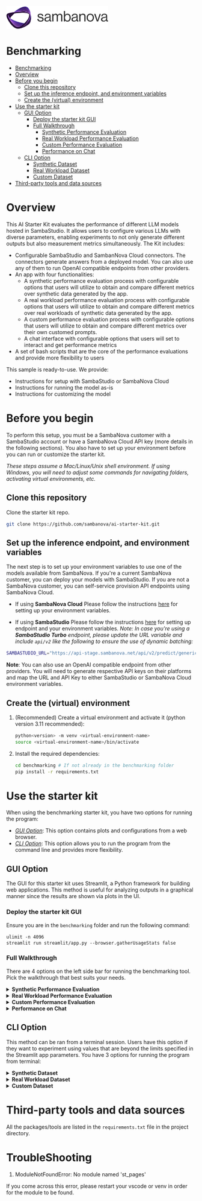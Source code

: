 
<a href="https://sambanova.ai/">
<picture>
 <source media="(prefers-color-scheme: dark)" srcset="../images/SambaNova-light-logo-1.png" height="60">
  <img alt="SambaNova logo" src="../images/SambaNova-dark-logo-1.png" height="60">
</picture>
</a>

Benchmarking
======================

<!-- TOC -->

- [Benchmarking](#benchmarking)
- [Overview](#overview)
- [Before you begin](#before-you-begin)
  - [Clone this repository](#clone-this-repository)
  - [Set up the inference endpoint, and environment variables](#set-up-the-inference-endpoint-and-environment-variables)
  - [Create the (virtual) environment](#create-the-virtual-environment)
- [Use the starter kit](#use-the-starter-kit)
  - [GUI Option](#gui-option)
    - [Deploy the starter kit GUI](#deploy-the-starter-kit-gui)
    - [Full Walkthrough](#full-walkthrough)
      - [Synthetic Performance Evaluation](#synthetic-performance-evaluation)
      - [Real Workload Performance Evaluation](#real-workload-performance-evaluation)
      - [Custom Performance Evaluation](#custom-performance-evaluation)
      - [Performance on Chat](#performance-on-chat)
  - [CLI Option](#cli-option)
    - [Synthetic Dataset](#synthetic-dataset)
    - [Real Workload Dataset](#real-workload-dataset)
    - [Custom Dataset](#custom-dataset)
- [Third-party tools and data sources](#third-party-tools-and-data-sources)

<!-- /TOC -->

# Overview

This AI Starter Kit evaluates the performance of different LLM models hosted in SambaStudio. It allows users to configure various LLMs with diverse parameters, enabling experiments to not only generate different outputs but also measurement metrics simultaneously. The Kit includes:
- Configurable SambaStudio and SambanNova Cloud connectors. The connectors generate answers from a deployed model. You can also use any of them to run OpenAI compatible endpoints from other providers.
- An app with four functionalities:
    - A synthetic performance evaluation process with configurable options that users will utilize to obtain and compare different metrics over synthetic data generated by the app.
    - A real workload performance evaluation process with configurable options that users will utilize to obtain and compare different metrics over real workloads of synthetic data generated by the app.
    - A custom performance evaluation process with configurable options that users will utilize to obtain and compare different metrics over their own customed prompts. 
    - A chat interface with configurable options that users will set to interact and get performance metrics
- A set of bash scripts that are the core of the performance evaluations and provide more flexibility to users

This sample is ready-to-use. We provide:
- Instructions for setup with SambaStudio or SambaNova Cloud
- Instructions for running the model as-is
- Instructions for customizing the model
   
# Before you begin

To perform this setup, you must be a SambaNova customer with a SambaStudio account or have a SambaNova Cloud API key (more details in the following sections). You also have to set up your environment before you can run or customize the starter kit. 

_These steps assume a Mac/Linux/Unix shell environment. If using Windows, you will need to adjust some commands for navigating folders, activating virtual environments, etc._

## Clone this repository

Clone the starter kit repo.
```bash
git clone https://github.com/sambanova/ai-starter-kit.git
```

## Set up the inference endpoint, and environment variables

The next step is to set up your environment variables to use one of the models available from SambaNova. If you're a current SambaNova customer, you can deploy your models with SambaStudio. If you are not a SambaNova customer, you can self-service provision API endpoints using SambaNova Cloud.

- If using **SambaNova Cloud** Please follow the instructions [here](../README.md#use-sambanova-cloud-option-1) for setting up your environment variables.

- If using **SambaStudio** Please follow the instructions [here](../README.md#use-sambastudio-option-2) for setting up endpoint and your environment variables. 
_Note: In case you're using a **SambaStudio Turbo** endpoint, please update the URL variable and include `api/v2` like the following to ensure the use of dynamic batching:_
``` bash
SAMBASTUDIO_URL="https://api-stage.sambanova.net/api/v2/predict/generic/12345678-9abc-def0-1234-56789abcdef0/456789ab-cdef-0123-4567-89abcdef0123"
```

**Note**: You can also use an OpenAI compatible endpoint from other providers. You will need to generate respective API keys on their platforms and map the URL and API Key to either SambaStudio or SambaNova Cloud environment variables.

## Create the (virtual) environment
1. (Recommended) Create a virtual environment and activate it (python version 3.11 recommended): 
    ```bash
    python<version> -m venv <virtual-environment-name>
    source <virtual-environment-name>/bin/activate
    ```

2. Install the required dependencies:
    ```bash
    cd benchmarking # If not already in the benchmarking folder
    pip install -r requirements.txt
    ```

# Use the starter kit

When using the benchmarking starter kit, you have two options for running the program:

- [*GUI Option*](#gui-option): This option contains plots and configurations from a web browser.
- [*CLI Option*](#cli-option): This option allows you to run the program from the command line and provides more flexibility.


## GUI Option

The GUI for this starter kit uses Streamlit, a Python framework for building web applications. This method is useful for analyzing outputs in a graphical manner since the results are shown via plots in the UI.

### Deploy the starter kit GUI

Ensure you are in the `benchmarking` folder and run the following command:

```shell
ulimit -n 4096
streamlit run streamlit/app.py --browser.gatherUsageStats false 
```

### Full Walkthrough

There are 4 options on the left side bar for running the benchmarking tool. Pick the walkthrough that best suits your needs.

<details id="synthetic-performance-evaluation">
<summary><strong>Synthetic Performance Evaluation</strong></summary>

This option allows you to evaluate the performance of the selected LLM on synthetic data generated by this benchmarking tool.

![Synthetic Performance Evaluation](./imgs/synthetic_performance_eval.png)

1. Enter a model name and choose the right API type

     _Note: Currently we have specific prompting support for Llama2, Llama3, Llama3.1, Llama3.2, Llama3.3, Mistral, Deepseek, Qwen, QwQ, Solar, and Eeve. Other instruction models can work, but number of tokens may not be close to the ones specified._

  - If the model specified is a bundle, specify the desired expert in the Model Name text box with the prefix `Bundle`. 
    - For example, the Samba-1 Turbo Llama-3-8B expert in studio is titled `Meta-Llama-3-8B-Instruct` so the model name would be `Bundle/Meta-Llama-3-8B-Instruct`.
  - If the model comes from a SambaStudio endpoint using its OpenAI compatible URL or a standalone model, enter the full model name shown on the model card. E.g. `Meta-Llama-3.1-70B-Instruct`.
  - If the model is a SambaNova Cloud one, then use one of the models displayed in the website. Then, choose `SambaNova Cloud` in the API type dropdown option. E.g. `DeepSeek-R1`.

2. If the model selected is **multimodal**, then select the pre-set image size to include in the benchmarking requests. There are three categories: Small (500x500px), Medium (1000x1000px) and Large (2000x2000px). Otherwise, if model is not multimodal, then leave the value to N/A. 

    **Warning!** Multimodal models may activate their guardrails when running benchmarks. Changing the input or output number of tokens may help to solve the issue.

3. Set the configuration parameters

- **Number of input tokens**: The number of input tokens in the generated prompt. *Default*: 1000.
- **Number of output tokens**: The number of output tokens the LLM can generate. *Default*: 1000.
- **Number of total requests**: Number of requests sent. *Default*: 10. *Note*: the program can timeout before all requests are sent. Configure the **Timeout** parameter accordingly.
- **Number of concurrent requests**: The number of concurrent requests. *Default*: 1. For testing [batching-enabled models](https://docs.sambanova.ai/sambastudio/latest/dynamic-batching.html), this value should be greater than the largest batch_size one needs to test. The typical batch sizes that are supported are 1,4,8 and 16.
- **Timeout**: Number of seconds before program times out. *Default*: 600 seconds

4. Run the performance evaluation

- Click the `Run!` button. This will start the program and a progress bar will be shown in the UI.
- Depending on the parameter configurations, it should take between 1 min and 10 min. 
- If needed, you can stop the process at any time by clicking the `Stop` button. **Warning** Stopping a run with multiple concurrent requests and a high number of input/output tokens may leave some requests still running on the API. To allow the API to recover, it's recommended to wait one to two minutes before starting a new run.
- Once the process is complete, you can download the output files to analyze performance metrics per request or review summary statistics.

5. Analyze results

    _Note: Not all model endpoints currently support the calculation of server-side statistics. Depending on your choice of endpoint, you may see either client and server information, or you may see just the client-side information._

    **Plots**

    The plots compare (if available) the following:

    - **Server metrics**: These are performance metrics from the Server API. 
    - **Client metrics**: These are performance metrics computed on the client side / local machine.
    
    Additionally, if the endpoint supports dynamic batching, the plots will show per-batch metrics.

    The results are composed of five plots:

    - ```Distribution of TTFT by batch size```: This bar plot shows the median Time to First Token (TTFT) in a bold colored horizontal line, and a rectangular area representing the range between the 5th and 95th percentile. One should see higher values and higher variance in the client-side metrics compared to the server-side metrics. This difference is mainly due to the request waiting in the queue to be served (for concurrent requests), which is not included in server-side metrics. 

    - ```Distribution of end-to-end latency by batch size```: This bar plot shows the median end-to-end latency in a bold colored horizontal line, and a rectangular area representing the range between the 5th and 95th percentile. One should see higher values and higher variance in the client-side metrics compared to the server-side metrics. This difference is also mainly due to the request waiting in the queue to be served (for concurrent requests), which is not included in server-side metrics. 

    - ```Distribution of output throughput by batch size``` plot: This bar plot shows the median number of **output** tokens per second per request in a bold colored horizontal line, and a rectangular area representing the range between the 5th and 95th percentile. One should see good agreement between the client and server-side metrics. For endpoints that support dynamic batching, one should see a decreasing trend in metrics as the batch size increases.

    - ```Total output throughput per batch size```: This bar plot shows the median total tokens generated per second per batch in a bold colored horizontal line, and a rectangular area representing the range between the 5th and 95th percentile. One should see good agreement between the client and server-side metrics. This metric will calculate the same values as the previous metric for batch size = 1. However, for batch size > 1, it is estimated as the average of ```Output throughput by batch size * Batch size``` for each batch, to account for more generated tokens due to concurrent requests being served in batch mode.

    - ```LLM requests across time```: This gantt plot shows the duration of the TTFT and end-to-end latency per request in a timeline. One should expect latencies considerably greater than TTFTs, and multiple bars starting at the same time as number of concurrent requests specified. In addition, if the endpoint allows dynamic batching, one could see grouped bars according to the batch sizes supported.

6. Synthetic Performance common examples
    1. Dynamic batching speed  

        Parameters:
        - Model name: Bundle/Meta-Llama-3.1-70B-Instruct
        - API type: SambaStudio
        - Number of input tokens: 250
        - Number of output tokens: 250
        - Number of total requests: 80
        - Number of concurrent requests: 20
        - Timeout: 600
          
        Results:

        ![dynamic_batching_speed-ttft](./imgs/dynamic_batching_speed-ttft.png)
        ![dynamic_batching_speed-latency](./imgs/dynamic_batching_speed-latency.png)
        ![dynamic_batching_speed-output_throughput](./imgs/dynamic_batching_speed-output_throughput.png)
        ![dynamic_batching_speed-total_output_throughput](./imgs/dynamic_batching_speed-total_output_throughput.png)
        ![dynamic_batching_speed-gantt](./imgs/dynamic_batching_speed-gantt.png)
      
    2. High input and ouput tokens

        Parameters:
        - Model name: Bundle/Meta-Llama-3.1-70B-Instruct
        - API type: SambaStudio
        - Number of input tokens: 2000
        - Number of output tokens: 2000
        - Number of total requests: 80
        - Number of concurrent requests: 25
        - Timeout: 600

        Results:

        ![high_input_output_tokens-ttft](./imgs/high_input_output_tokens-ttft.png)
        ![high_input_output_tokens-latency](./imgs/high_input_output_tokens-latency.png)
        ![high_input_output_tokens-output_throughput](./imgs/high_input_output_tokens-output_throughput.png)
        ![high_input_output_tokens-total_output_throughput](./imgs/high_input_output_tokens-total_output_throughput.png)
        ![high_input_output_tokens-gantt](./imgs/high_input_output_tokens-gantt.png)

    3. Running multiple concurrent requests

        Parameters:
        - Model name: Bundle/Meta-Llama-3.1-70B-Instruct
        - API type: SambaStudio
        - Number of input tokens: 250
        - Number of output tokens: 250
        - Number of total requests: 1000
        - Number of concurrent requests: 100
        - Timeout: 600

        Results:
        
        ![running_multiple_concurrent_requests-ttft](./imgs/running_multiple_concurrent_requests-ttft.png)
        ![running_multiple_concurrent_requests-latency](./imgs/running_multiple_concurrent_requests-latency.png)
        ![running_multiple_concurrent_requests-output_throughput](./imgs/running_multiple_concurrent_requests-output_throughput.png)
        ![running_multiple_concurrent_requests-total_output_throughput](./imgs/running_multiple_concurrent_requests-total_output_throughput.png)
        ![running_multiple_concurrent_requests-gantt](./imgs/running_multiple_concurrent_requests-gantt.png)

  </details>

<details id="real-workload-performance-evaluation">
<summary><strong>Real Workload Performance Evaluation</strong></summary>

This option allows you to evaluate the performance of the selected LLM on real workload synthetic data generated by this benchmarking tool.

![Real Workload Performance Evaluation](./imgs/real_workload_performance_eval.png) 

1. Enter a model name and choose the right API type

     _Note: Currently we have specific prompting support for Llama2, Llama3, Llama3.1, Llama3.2, Llama3.3, Mistral, Deepseek, Qwen, QwQ, Solar, and Eeve. Other instruction models can work, but number of tokens may not be close to the ones specified._

  - If the model specified is a bundle, specify the desired expert in the Model Name text box with the prefix `Bundle`. 
    - For example, the Samba-1 Turbo Llama-3-8B expert in studio is titled `Meta-Llama-3-8B-Instruct` so the model name would be `Bundle/Meta-Llama-3-8B-Instruct`.
  - If the model comes from a SambaStudio endpoint using its OpenAI compatible URL or a standalone model, enter the full model name shown on the model card. E.g. `Meta-Llama-3.1-70B-Instruct`.
  - If the model is a SambaNova Cloud one, then use one of the models displayed in the website. Then, choose `SambaNova Cloud` in the API type dropdown option. E.g. `DeepSeek-R1`.

2. If the model selected is **multimodal**, then select the pre-set image size to include in the benchmarking requests. There are three categories: Small (500x500px), Medium (1000x1000px) and Large (2000x2000px). Otherwise, if model is not multimodal, then leave the value to N/A.

    **Warning!** Multimodal models may activate their guardrails when running benchmarks. Changing the input or output number of tokens may help to solve the issue.

3. Set the configuration parameters

- **Number of input tokens**: The number of input tokens in the generated prompt. *Default*: 1000.
- **Number of output tokens**: The number of output tokens the LLM can generate. *Default*: 1000.
- **Number of total requests**: Number of requests sent. *Default*: 10. *Note*: the program can timeout before all requests are sent. Configure the **Timeout** parameter accordingly.
- **Queries per second**: the number of queries that will be sent to the endpoint per second. Values QPS<10 are recommended since user can hit rate limits. *Default*: 1.0
- **Queries per second distribution**: the type of wait time distribution in between requests. User can choose the values 'constant', 'uniform', 'exponential'. *Default*: constant.
- **Timeout**: Number of seconds before program times out. *Default*: 600 seconds

4. Run the performance evaluation

- Click the `Run!` button. This will start the program and a progress bar will be shown in the UI.
- Depending on the parameter configurations, it should take between 1 min and 10 min. 
- If needed, you can stop the process at any time by clicking the `Stop` button. **Warning** Stopping a run with multiple concurrent requests and a high number of input/output tokens may leave some requests still running on the API. To allow the API to recover, it's recommended to wait one to two minutes before starting a new run.

5. Analyze results

    _Note: Not all model endpoints currently support the calculation of server-side statistics. Depending on your choice of endpoint, you may see either client and server information, or you may see just the client-side information._

    **Plots**

    The plots compare (if available) the following:

    - **Server metrics**: These are performance metrics from the Server API. 
    - **Client metrics**: These are performance metrics computed on the client side / local machine.
    
    Additionally, if the endpoint supports dynamic batching, the plots will show per-batch metrics.

    The results are composed of five plots:

    - ```Distribution of TTFT by batch size```: This bar plot shows the median Time to First Token (TTFT) in a bold colored horizontal line, and a rectangular area representing the range between the 5th and 95th percentile. One should see higher values and higher variance in the client-side metrics compared to the server-side metrics. This difference is mainly due to the request waiting in the queue to be served (for concurrent requests), which is not included in server-side metrics. 

    - ```Distribution of end-to-end latency by batch size```: This bar plot shows the median end-to-end latency in a bold colored horizontal line, and a rectangular area representing the range between the 5th and 95th percentile. One should see higher values and higher variance in the client-side metrics compared to the server-side metrics. This difference is also mainly due to the request waiting in the queue to be served (for concurrent requests), which is not included in server-side metrics. 

    - ```Distribution of output throughput by batch size``` plot: This bar plot shows the median number of **output** tokens per second per request in a bold colored horizontal line, and a rectangular area representing the range between the 5th and 95th percentile. One should see good agreement between the client and server-side metrics. For endpoints that support dynamic batching, one should see a decreasing trend in metrics as the batch size increases.

    - ```Total output throughput per batch size```: This bar plot shows the median total tokens generated per second per batch in a bold colored horizontal line, and a rectangular area representing the range between the 5th and 95th percentile. One should see good agreement between the client and server-side metrics. This metric will calculate the same values as the previous metric for batch size = 1. However, for batch size > 1, it is estimated as the average of ```Output throughput by batch size * Batch size``` for each batch, to account for more generated tokens due to concurrent requests being served in batch mode.

    - ```LLM requests across time```: This gantt plot shows the duration of the TTFT and end-to-end latency per request in a timeline. One should expect latencies considerably greater than TTFTs, and multiple bars starting at the same time as number of concurrent requests specified. In addition, if the endpoint allows dynamic batching, one could see grouped bars according to the batch sizes supported.

</details>

<details id="custom-performance-evaluation">
<summary><strong>Custom Performance Evaluation</strong></summary>

This option allows you to evaluate the performance of the selected LLM on your own custom dataset. The interface should look like this:

![Custom Performance Evaluation](./imgs/custom_performance_eval.png) 

1. Prep your dataset

- The dataset needs to be in `.jsonl` format - these means a file with one JSON object per line. You can take as example the file [in here.](./prompts/custom_prompt_example.jsonl)
- Each JSON object need to have a `prompt` key with the value being the prompt you want to pass to the LLM. If you want to benchmark a multimodal model, then also include the `image_path` key with an absolute path value. **Warning!** Multimodal models may activate their guardrails when running benchmarks. Changing prompt may help to solve the issue.

2. Upload the jsonl file using the option in the sidebar.

3. Enter a model name and choose the right API type

    _Note: Currently we have specific prompting support for Llama2, Llama3, Llama3.1, Llama3.2, Llama3.3, Mistral, Deepseek, Qwen, QwQ, Solar, and Eeve. Other instruction models can work, but number of tokens may not be close to the ones specified._

  - If the model specified is a bundle, specify the desired expert in the Model Name text box with the prefix `Bundle`. 
    - For example, the Samba-1 Turbo Llama-3-8B expert in studio is titled `Meta-Llama-3-8B-Instruct` so the model name would be `Bundle/Meta-Llama-3-8B-Instruct`.
  - If the model comes from a SambaStudio endpoint using its OpenAI compatible URL or a standalone model, enter the full model name shown on the model card.
  - If the model is a SambaNova Cloud one, then use one of the models displayed in the website. Then, choose `SambaNova Cloud` in the API type dropdown option. E.g. `DeepSeek-R1`.

4. Set the configuration and tuning parameters

- **Number of concurrent requests**: The number of concurrent requests. *Default*: 1. For testing [batching-enabled models](https://docs.sambanova.ai/sambastudio/latest/dynamic-batching.html), this value should be greater than the largest batch_size one needs to test. The typical batch sizes that are supported are 1,4,8 and 16.
- **Timeout**: Number of seconds before program times out. *Default*: 600 seconds
- **Max Output Tokens**: Maximum number of tokens to generate. *Default*: 256
- **Save LLM Responses**: Whether to save the actual outputs of the LLM to an output file. The output file will contain the `response_texts` suffix.

5. Analyze results

    _Note: Not all model endpoints currently support the calculation of server-side statistics. Depending on your choice of endpoint, you may see either client and server information, or you may see just the client-side information._

    **Plots**

    The plots compare (if available) the following:

    - **Server metrics**: These are performance metrics from the Server API. 
    - **Client metrics**: These are performance metrics computed on the client side / local machine.
    
    Additionally, if the endpoint supports dynamic batching, the plots will show per-batch metrics.

    The results are composed of five plots:

    - ```Distribution of end-to-end latency by batch size```: This bar plot shows the median end-to-end latency in a bold colored horizontal line, and a rectangular area representing the range between the 5th and 95th percentile. One should see higher values and higher variance in the client-side metrics compared to the server-side metrics. This difference is also mainly due to the request waiting in the queue to be served (for concurrent requests), which is not included in server-side metrics. 

    - ```Distribution of output throughput by batch size``` plot: This bar plot shows the median number of **output** tokens per second per request in a bold colored horizontal line, and a rectangular area representing the range between the 5th and 95th percentile. One should see good agreement between the client and server-side metrics. For endpoints that support dynamic batching, one should see a decreasing trend in metrics as the batch size increases.

    - ```Total output throughput per batch size```: This bar plot shows the median total tokens generated per second per batch in a bold colored horizontal line, and a rectangular area representing the range between the 5th and 95th percentile. One should see good agreement between the client and server-side metrics. This metric will calculate the same values as the previous metric for batch size = 1. However, for batch size > 1, it is estimated as the average of ```Output throughput by batch size * Batch size``` for each batch, to account for more generated tokens due to concurrent requests being served in batch mode.

    - ```LLM requests across time```: This gantt plot shows the duration of the TTFT and end-to-end latency per request in a timeline. One should expect latencies considerably greater than TTFTs, and multiple bars starting at the same time as number of concurrent requests specified. In addition, if the endpoint allows dynamic batching, one could see grouped bars according to the batch sizes supported.
</details>

<details id="performance-on-chat">
<summary><strong>Performance on Chat</strong></summary>

This option allows you to measure performance during a multi-turn conversation with an LLM. The interface should look like this:

![perf_on_chat_image](./imgs/performance_on_chat.png)

1. Enter a model name and choose the right API type

  - If the model specified is a bundle, specify the desired expert in the Model Name text box with the prefix `Bundle`. 
    - For example, the Samba-1 Turbo Llama-3-8B expert in studio is titled `Meta-Llama-3-8B-Instruct` so the model name would be `Bundle/Meta-Llama-3-8B-Instruct`.
  - If the model comes from a SambaStudio endpoint using its OpenAI compatible URL or a standalone model, enter the full model name shown on the model card.
  - If the model is a SambaNova Cloud one, then use one of the models displayed in the website. Then, choose `SambaNova Cloud` in the API type dropdown option. E.g. `DeepSeek-R1`.

2. If the model to benchmark is multimodal, then you can upload an image using the option in the sidebar. (Limit size: 200MB) **Warning!** Multimodal models may activate their guardrails when running benchmarks. Changing prompt may help to solve the issue.

2. Set the configuration parameters

- **Max tokens to generate**: Maximum number of tokens to generate. *Default*: 256
<!-- - **Do sample**: 
- **Repetition penalty**:
- **Temperature**:
- **Top k**:
- **Top p**: -->

3. Start the chat session

After entering the model name and configuring the parameters, press `Run!` to activate the chat session.

4. Ask anything and see results

Users are able to ask anything and get a generated answer to their questions, as shown in the image below. In addition to the back and forth conversations between the user and the LLM, there is a expander option that users can click to see the following metrics per each LLM response:
- **Latency (s)**
- **Throughput (tokens/s)**
- **Time to first token (s)**

![perf_on_chat_image](./imgs/performance_on_chat_results.png)
</details>



## CLI Option

This method can be ran from a terminal session. Users have this option if they want to experiment using values that are beyond the limits specified in the Streamlit app parameters. You have 3 options for running the program from terminal:

<details id="synthetic-dataset">
<summary><strong>Synthetic Dataset</summary></strong>

_Note: Currently we have specific prompting support for Llama2, Llama3, Llama3.1, Llama3.2, Llama3.3, Mistral, Deepseek, Qwen, QwQ, Solar, and Eeve. Other instruction models can work, but number of tokens may not be close to the ones specified._

1. Open the file `run_synthetic_dataset.sh` and configure the following parameters:
  - **model-name**: Model name to be used. See section `1. Enter a model name and choose the right API type` in [Synthetic Performance Evaluation](#synthetic-performance-evaluation) for more information about model name.
  - **llm-api**: API type to be chosen.
  - **results-dir**: Path to the results directory. _Default_: "./data/results/llmperf"
  - **num-concurrent-requests**: Number of concurrent requests. _Default_: 1
  - **timeout**: Timeout in seconds. _Default_: 600
  - **num-input-tokens**: Number of input tokens to include in the request prompts. It's recommended to choose no more than 2000 tokens to avoid long wait times. _Default_: 1000.
  - **num-output-tokens**: Number of output tokens in the generation. It is strongly recommended to set this value to no more than 2000, as most LLMs cannot generate outputs beyond this limit. _Default_: 1000.
  - **multimodal-image-size**: Size of the pre-set image to be used with a **multimodal** model. There are three categories: small (500x500px), medium (1000x1000px) and large (2000x2000px). **Warning!** Multimodal models may activate their guardrails when running benchmarks. Changing the input or output number of tokens may help to solve the issue. If model is not multimodal, then leave the value to na. _Default:_ na.
  - **num-requests**: Number of requests sent. _Default_: 16. _Note_: the program can timeout before all requests are sent. Configure the **Timeout** parameter accordingly.

   _Note_: You should leave the `--mode` parameter untouched - this indicates what dataset mode to use.

2. Run the script

- Run the following command in your terminal:
```shell
sh run_synthetic_dataset.sh
```
- The evaluation process will start and a progress bar will be shown until it's complete.

3. Analyze results

- Results will be saved at the location specified in `results-dir`.
- The name of the output files will depend on the input file name, mode name, and number of concurrent requests. You should see files that follow a similar format to the following:

```
synthetic_<MODEL_IDX>_<MODEL_NAME><MULTIMODAL_SUFFIX>_{NUM_INPUT_TOKENS}_{NUM_OUTPUT_TOKENS}_{NUM_CONCURRENT_REQUESTS}_{MODE}
```

- For each run, two files are generated with the following suffixes in the output file names: `_individual_responses` and `_summary`.
  
  - Individual responses file

    - This output file contains the number of input and output tokens, number of total tokens, Time To First Token (TTFT), End-To-End Latency (E2E Latency) and Throughput from Server (if available) and Client side, for each individual request sent to the LLM. Users can use this data for further analysis. We provide this notebook `notebooks/analyze-results.ipynb` with some charts that they can use to start.

![individual_responses_image](./imgs/synthetic_individual_ouput.png)

  - Summary file

    - This file includes various statistics such as percentiles, mean and standard deviation to describe the number of input and output tokens, number of total tokens, Time To First Token (TTFT), End-To-End Latency (E2E Latency) and Throughput from Client side. It also provides additional data points that bring more information about the overall run, like inputs used, number of errors, and number of completed requests per minute. 

![summary_output_image](./imgs/synthetic_summary_ouput.png)

- There's an additional notebook `notebooks/multiple-models-benchmark.ipynb` that will help users on running multiple benchmarks with different experts and gather performance results in one single table. A Bundle endpoint is meant to be used for this analysis. 
</details>

<details id="real-workload-dataset">
<summary><strong>Real Workload Dataset</summary></strong>

_Note: Currently we have specific prompting support for Llama2, Llama3, Llama3.1, Llama3.2, Llama3.3, Mistral, Deepseek, Qwen, QwQ, Solar, and Eeve. Other instruction models can work, but number of tokens may not be close to the ones specified._

1. Open the file `run_real_workload_dataset.sh` and configure the following parameters:
  - **model-name**: Model name to be used. See section `1. Enter a model name and choose the right API type` in [Real Workload Evaluation](#real-workload-performance-evaluation) for more information about model name.
  - **llm-api**: API type to be chosen. 
  - **results-dir**: Path to the results directory. _Default_: "./data/results/llmperf"
  - **qps**: the number of queries that will be sent to the endpoint per second. Values QPS<10 are recommended since user can hit rate limits._Default_: 1
  - **qps-distribution**: the type of wait time distribution in between requests. User can choose the values 'constant', 'uniform', 'exponential'. _Default_: constant
  - **timeout**: Timeout in seconds. _Default_: 600
  - **num-input-tokens**: Number of input tokens to include in the request prompts. It's recommended to choose no more than 2000 tokens to avoid long wait times. _Default_: 1000.
  - **num-output-tokens**: Number of output tokens in the generation. It's recommended to choose no more than 2000 tokens to avoid long wait times. _Default_: 1000.
  - **multimodal-image-size**: Size of the pre-set image to be used with a **multimodal** model. There are three categories: small (500x500px), medium (1000x1000px) and large (2000x2000px). **Warning!** Multimodal models may activate their guardrails when running benchmarks. Changing the input or output number of tokens may help to solve the issue. If model is not multimodal, then leave the value to na. _Default:_ na.
  - **num-requests**: Number of requests sent. _Default_: 16. _Note_: the program can timeout before all requests are sent. Configure the **Timeout** parameter accordingly.

   _Note_: You should leave the `--mode` parameter untouched - this indicates what dataset mode to use.

2. Run the script

- Run the following command in your terminal:
```shell
sh run_real_workload_dataset.sh
```
- The evaluation process will start and a progress bar will be shown until it's complete.

3. Analyze results

- Results will be saved at the location specified in `results-dir`.
- The name of the output files will depend on the input file name, mode name, and number of concurrent requests. You should see files that follow a similar format to the following:

```
realworkload_<MODEL_IDX>_<MODEL_NAME><MULTIMODAL_SUFFIX>_{NUM_INPUT_TOKENS}_{NUM_OUTPUT_TOKENS}_{QPS}_{QPS_DISTRIBUTION}_{MODE}
```

- For each run, two files are generated with the following suffixes in the output file names: `_individual_responses` and `_summary`.
  
  - Individual responses file

    - This output file contains the number of input and output tokens, number of total tokens, Time To First Token (TTFT), End-To-End Latency (E2E Latency) and Throughput from Server (if available) and Client side, for each individual request sent to the LLM. Users can use this data for further analysis. We provide this notebook `notebooks/analyze-results.ipynb` with some charts that they can use to start.

![individual_responses_image](./imgs/real_workload_individual_ouput.png)

  - Summary file

    - This file includes various statistics such as percentiles, mean and standard deviation to describe the number of input and output tokens, number of total tokens, Time To First Token (TTFT), End-To-End Latency (E2E Latency) and Throughput from Client side. It also provides additional data points that bring more information about the overall run, like inputs used, number of errors, and number of completed requests per minute. 

![summary_output_image](./imgs/real_workload_summary_ouput.png)

- There's an additional notebook `notebooks/multiple-models-benchmark.ipynb` that will help users on running multiple benchmarks with different experts and gather performance results in one single table. A Bundle endpoint is meant to be used for this analysis. 
</details>

<details id="custom-dataset">
<summary><strong>Custom Dataset</summary></strong>

_Note: Currently we have specific prompting support for Llama2, Llama3, Llama3.1, Llama3.2, Llama3.3, Mistral, Deepseek, Qwen, QwQ, Solar, and Eeve. Other instruction models can work, but number of tokens may not be close to the ones specified._

1. Open the file `run_custom_dataset.sh` and configure the following parameters:
  - **model-name**: Model name to be used. See section `1. Enter a model name and choose the right API type` in [Synthetic Performance Evaluation](#synthetic-performance-evaluation) for more information about model name.
  - **llm-api**: API type to be chosen.
  - **results-dir**: Path to the results directory. _Default_: "./data/results/llmperf"
  - **num-concurrent-requests**: Number of concurrent requests. _Default_: 1
  - **timeout**: Timeout in seconds. _Default_: 600
  - **input-file-path**: The location of the custom dataset that you want to evaluate with. You can take as example the file [in here.](./prompts/custom_prompt_example.jsonl)
  - **save-llm-responses**: Whether to save the actual outputs of the LLM to an output file. The output file will contain the `response_texts` suffix.

  _Note_: You should leave the `--mode` parameter untouched - this indicates what dataset mode to use. 

2. Run the script

- Run the following command in your terminal:
```shell
sh run_custom_dataset.sh
```
- The evaluation process will start and a progress bar will be shown until it's complete.

3. Analyze results

- Results will be saved at the location specified in `results-dir`.
- The name of the output files will depend on the input file name, mode name, and number of concurrent requests. You should see files that follow a similar format to the following:

```
custom_<MODEL_NAME>_{FILE_NAME}_{NUM_CONCURRENT_REQUESTS}_{MODE}
```

- For each run, two files are generated with the following suffixes in the output file names: `_individual_responses` and `_summary`.
  
  - Individual responses file

    - This output file contains the number of input and output tokens, number of total tokens, Time To First Token (TTFT), End-To-End Latency (E2E Latency) and Throughput from Server (if available) and Client side, for each individual request sent to the LLM. Users can use this data for further analysis. We provide this notebook `notebooks/analyze-results.ipynb` with some charts that they can use to start.

![individual_responses_image](./imgs/custom_individual_ouput.png)

  - Summary file

    - This file includes various statistics such as percentiles, mean and standard deviation to describe the number of input and output tokens, number of total tokens, Time To First Token (TTFT), End-To-End Latency (E2E Latency) and Throughput from Client side. It also provides additional data points that bring more information about the overall run, like inputs used, number of errors, and number of completed requests per minute. 

![summary_output_image](./imgs/custom_summary_ouput.png)
</details>

# Third-party tools and data sources 

All the packages/tools are listed in the `requirements.txt` file in the project directory.

# TroubleShooting

1. ModuleNotFoundError: No module named 'st_pages'

If you come across this error, please restart your vscode or venv in order for the module to be found.

<!-- JS scripts -->
<script>
function openDetails(id) {
  const details = document.getElementById(id);
  if (details && !details.open) {
    details.open = true;  
  }
}
</script>